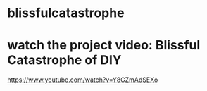# blissfulcatastrophe
# watch the project video: Blissful Catastrophe of DIY
https://www.youtube.com/watch?v=Y8GZmAdSEXo
